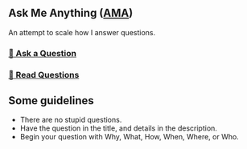 ## Ask Me Anything ([AMA](https://www.theatlantic.com/technology/archive/2014/01/ama-how-a-weird-internet-thing-became-a-mainstream-delight/282860/))

An attempt to scale how I answer questions.

### [📮 Ask a Question](https://github.com/eugeneyan/ama/issues/new)

### [📖 Read Questions](https://github.com/eugeneyan/ama/issues)

## Some guidelines
- There are no stupid questions.
- Have the question in the title, and details in the description.
- Begin your question with Why, What, How, When, Where, or Who.
